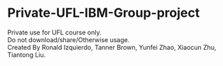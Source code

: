 # Private-UFL-IBM-Group-project
Private use for UFL course only.  
Do not download/share/Otherwise usage.  
Created By Ronald Izquierdo, Tanner Brown, Yunfei Zhao, Xiaocun Zhu, Tiantong Liu.
